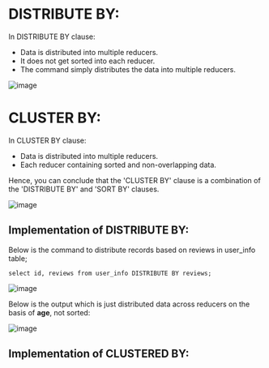 # DISTRIBUTE BY:
In DISTRIBUTE BY clause:
- Data is distributed into multiple reducers.
- It does not get sorted into each reducer.
- The command simply distributes the data into multiple reducers.

![image](https://user-images.githubusercontent.com/56078504/201470918-59ca4b4d-6c7c-421d-9bc1-69b7428c0cb1.png)

# CLUSTER BY:
In CLUSTER BY clause:
- Data is distributed into multiple reducers.
- Each reducer containing sorted and non-overlapping data.

Hence, you can conclude that the 'CLUSTER BY' clause is a combination of the 'DISTRIBUTE BY' and 'SORT BY' clauses.

![image](https://user-images.githubusercontent.com/56078504/201471013-3f8b9d4a-7b87-42f6-9adf-b0f8fe16d6f4.png)

## Implementation of DISTRIBUTE BY:
Below is the command to distribute records based on reviews in user_info table;

````
select id, reviews from user_info DISTRIBUTE BY reviews;
````

![image](https://user-images.githubusercontent.com/56078504/201471325-df2f512e-2aaa-4238-b484-5114be31d645.png)

Below is the output which is just distributed data across reducers on the basis of **age**, not sorted:

![image](https://user-images.githubusercontent.com/56078504/201471350-5f499cb0-d6b2-49ca-a5a9-09d9ee7f1d9d.png)

## Implementation of CLUSTERED BY:



